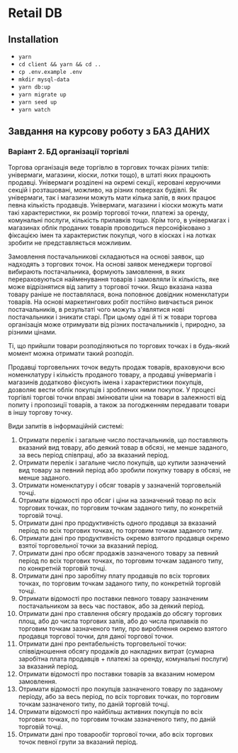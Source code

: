 # Retail DB

## Installation

- `yarn`
- `cd client && yarn && cd ..`
- `cp .env.example .env`
- `mkdir mysql-data`
- `yarn db:up`
- `yarn migrate up`
- `yarn seed up`
- `yarn watch`

## Завдання на курсову роботу з БАЗ ДАНИХ

### Варіант 2. БД організації торгівлі

Торгова організація веде торгівлю в торгових точках різних типів: універмаги, магазини, кіоски, лотки тощо), в штаті яких працюють продавці. Універмаги розділені на окремі секції, керовані керуючими секцій і розташовані, можливо, на різних поверхах будівлі. Як універмаги, так і магазини можуть мати кілька залів, в яких працює певна кількість продавців. Універмаги, магазини і кіоски можуть мати такі характеристики, як розмір торгової точки, платежі за оренду, комунальні послуги, кількість прилавків тощо. Крім того, в універмагах і магазинах облік проданих товарів проводиться персоніфіковано з фіксацією імен та характеристик покупця, чого в кіосках і на лотках зробити не представляється можливим.

Замовлення постачальникові складаються на основі заявок, що надходять з торгових точок. На основі заявок менеджери торгової вибирають постачальника, формують замовлення, в яких перераховуються найменування товарів і замовляли їх кількість, яке може відрізнятися від запиту з торгової точки. Якщо вказана назва товару раніше не поставлялася, вона поповнює довідник номенклатури товарів. На основі маркетингових робіт постійно вивчається ринок постачальників, в результаті чого можуть з'являтися нові постачальники і зникати старі. При цьому одні й ті ж товари торгова організація може отримувати від різних постачальників і, природно, за різними цінами.

Ті, що прийшли товари розподіляються по торгових точках і в будь-який момент можна отримати такий розподіл.

Продавці торговельних точок ведуть продаж товарів, враховуючи всю номенклатуру і кількість проданого товару, а продавці універмагів і магазинів додатково фіксують імена і характеристики покупців, дозволяє вести облік покупців і зроблених ними покупок. У процесі торгівлі торгові точки вправі змінювати ціни на товари в залежності від попиту і пропозиції товарів, а також за погодженням передавати товари в іншу торгову точку.

Види запитів в інформаційній системі:

1. Отримати перелік і загальне число постачальників, що поставляють вказаний вид товару, або деякий товар в обсязі, не менше заданого, за весь період співпраці, або за вказаний період.
2. Отримати перелік і загальне число покупців, що купили зазначений вид товару за певний період або зробили покупку товару в обсязі, не менше заданого.
3. Отримати номенклатуру і обсяг товарів у зазначеній торговельній точці.
4. Отримати відомості про обсяг і ціни на зазначений товар по всіх торгових точках, по торговим точкам заданого типу, по конкретній торговій точці.
5. Отримати дані про продуктивність одного продавця за вказаний період по всіх торгових точках, по торговим точкам заданого типу.
6. Отримати дані про продуктивність окремо взятого продавця окремо взятої торговельної точки за вказаний період.
7. Отримати дані про обсяг продажів зазначеного товару за певний період по всіх торгових точках, по торговим точкам заданого типу, по конкретній торговій точці.
8. Отримати дані про заробітну плату продавців по всіх торгових точках, по торговим точкам заданого типу, по конкретній торговій точці.
9. Отримати відомості про поставки певного товару зазначеним постачальником за весь час поставок, або за деякий період.
10. Отримати дані про ставлення обсягу продажів до обсягу торгових площ, або до числа торгових залів, або до числа прилавків по торговим точкам зазначеного типу, про вироблення окремо взятого продавця торгової точки, для даної торгової точки.
11. Отримати дані про рентабельність торговельної точки: співвідношення обсягу продажів до накладних витрат (сумарна заробітна плата продавців + платежі за оренду, комунальні послуги) за вказаний період.
12. Отримати відомості про поставки товарів за вказаним номером замовлення.
13. Отримати відомості про покупців зазначеного товару по заданому періоду, або за весь період, по всіх торгових точках, по торговим точкам зазначеного типу, по даній торговій точці.
14. Отримати відомості про найбільш активних покупців по всіх торгових точках, по торговим точкам зазначеного типу, по даній торговій точці.
15. Отримати дані про товарообіг торгової точки, або всіх торгових точок певної групи за вказаний період.
